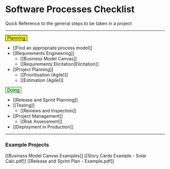 # Software Processes Checklist
Quick Reference to the general steps to be taken in a project
___

<span style="background-color: yellow; padding-left: 5px; padding-right: 5px; border: 1px solid black;">
Planning 
</span>

- [[Find an appropriate process model]]
- [[Requirements Engineering]]
	- [[Business Model Canvas]]
	- [[Requirements Elicitation|Elicitation]]
- [[Project Planning]]
	- [[Prioritisation (Agile)]]
	- [[Estimation (Agile)]]

<span style="background-color: #cfc ; padding-left: 5px; padding-right: 5px; border: 1px solid green;">
Doing 
</span>

- [[Release and Sprint Planning]]
- [[Testing]]
	- [[Reviews and Inspection]]
- [[Project Management]]
	- [[Risk Assessment]]
- [[Deployment in Production]]

___
### Example Projects
[[Business Model Canvas Examples]]
[[Story Cards Example - Solar Calc.pdf]]
[[Release and Sprint Plan - Example.pdf]]
